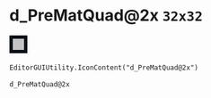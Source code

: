 # d_PreMatQuad@2x `32x32`
<img src="/img/d_PreMatQuad@2x.png" width=32 height=32>

``` CSharp
EditorGUIUtility.IconContent("d_PreMatQuad@2x")
```
```
d_PreMatQuad@2x
```
